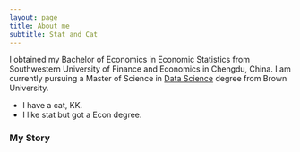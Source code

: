 ```yaml
---
layout: page
title: About me
subtitle: Stat and Cat
---
```


I obtained my Bachelor of Economics in Economic Statistics from Southwestern University of Finance and Economics in Chengdu, China. I am currently pursuing a Master of Science in [Data Science](http://dsi.brown.edu/) degree from Brown University.

- I have a cat, KK.
- I like stat but got a Econ degree.

### My Story

